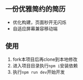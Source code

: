## 一份优雅简约的简历
- 优化构建，页面秒开无闪烁
- 自适应屏幕兼容移动端

## 使用
1. fork本项目后再clone到本地修改
2. 进入项目目录执行`npm i`安装依赖
3. 执行`npm run dev`开始开发
